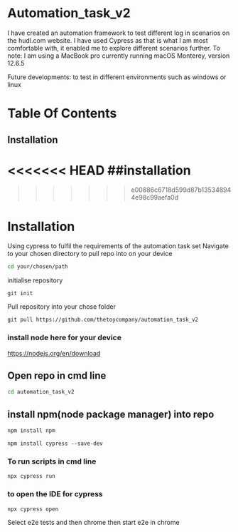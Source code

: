 # Automation_task_v2

I have created an automation framework to test different log in scenarios on the hudl.com website. 
I have used Cypress as that is what I am most comfortable with, it enabled me to explore different scenarios further.
To note: I am using a MacBook pro currently running macOS Monterey, version 12.6.5

Future developments: to test in different environments such as windows or linux

# Table Of Contents

## Installation

<<<<<<< HEAD
##installation
=======
>>>>>>> e00886c6718d599d87b135348944e98c99aefa0d

# Installation
Using cypress to fulfil the requirements of the automation task set
Navigate to your chosen directory to pull repo into on your device
```bash
cd your/chosen/path
```
initialise repository
```
git init
```
Pull repository into your chose folder
```
git pull https://github.com/thetoycompany/automation_task_v2
```
### install node here for your device
https://nodejs.org/en/download 

##  Open repo in cmd line
```bash
cd automation_task_v2
```
## install npm(node package manager) into repo
```bash
npm install npm
```

```
npm install cypress --save-dev
```

### To run scripts in cmd line

```
npx cypress run
```

###  to open the IDE for cypress 
```
npx cypress open
```
Select e2e tests and then chrome then start e2e in chrome
